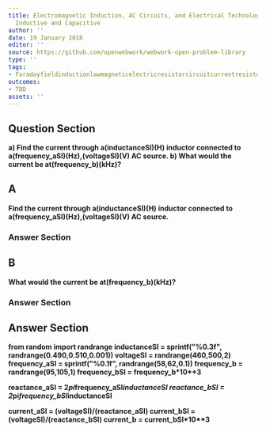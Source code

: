 ```yaml
---
title: Electromagnetic Induction, AC Circuits, and Electrical Technologies - Reactance,
  Inductive and Capacitive
author: ''
date: 19 January 2018
editor: ''
source: https://github.com/openwebwork/webwork-open-problem-library
type: ''
tags:
- Faradayfieldinductionlawmagneticelectricresistorcircuitcurrentresistorfrequency
outcomes:
- TBD
assets: ''
---
```


## Question Section 

<b>
a) Find the current through a(inductanceSI)(H) inductor connected to a(frequency_aSI)(Hz),(voltageSI)(V) AC source.
b) What would the current be at(frequency_b)(kHz)?

## A
Find the current through a(inductanceSI)(H) inductor connected to a(frequency_aSI)(Hz),(voltageSI)(V) AC source.
### Answer Section
## B
What would the current be at(frequency_b)(kHz)?
### Answer Section


## Answer Section

from random import randrange
inductanceSI = sprintf("%0.3f", randrange(0.490,0.510,0.001))
voltageSI = randrange(460,500,2)
frequency_aSI = sprintf("%0.1f", randrange(58,62,0.1))
frequency_b = randrange(95,105,1)
frequency_bSI = frequency_b*10**3

reactance_aSI = 2*pi*frequency_aSI*inductanceSI
reactance_bSI = 2*pi*frequency_bSI*inductanceSI

current_aSI = (voltageSI)/(reactance_aSI)
current_bSI = (voltageSI)/(reactance_bSI)
current_b = current_bSI*10**3